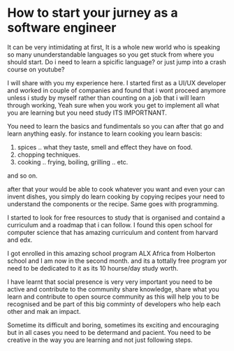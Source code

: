 # How to start your jurney as a software engineer

It can be very intimidating at first, It is a whole new world who is speaking so many ununderstandable languages so you get stuck from where you should start.
Do i need to learn a spicific language? or just jump into a crash course on youtube?

I will share with you my experience here. I started first as a UI/UX developer and worked in couple of companies and found that i wont proceed anymore unless i study by myself rather than counting on a job that i will learn through working, Yeah sure when you work you get to implement all what you are learning but you need study ITS IMPORTNANT.

You need to learn the basics and fundimentals so you can after that go and learn anything easly. for instance to learn cooking you learn bascis:
1. spices .. what they taste, smell and effect they have on food.
2. chopping techniques.
3. cooking .. frying, boiling, grilling .. etc.


and so on. 

after that your would be able to cook whatever you want and even your can invent dishes, you simply do learn cooking by copying recipes your need to understand the components or the recipe. Same goes with programming.

I started to look for free resources to study that is organised and containd a curriculum and a roadmap that i can follow. I found this open school for computer science that has amazing curriculum and content from harvard and edx.

I got enrolled in this amazing school program ALX Africa from Holberton school and I am now in the second month. and its a tottally free program yor need to be dedicated to it as its 10 hourse/day study worth.

I have learnt that social presence is very very important you need to be active and contribute to the community share knowledge, share what you learn and contribute to open source community as this will help you to be recognised and be part of this big comminty of developers who help each other and mak an impact.

Sometime its difficult and boring, sometimes its exciting and encouraging but in all cases you need to be determand and pacient. You need to be creative in the way you are learning and not just following steps.
